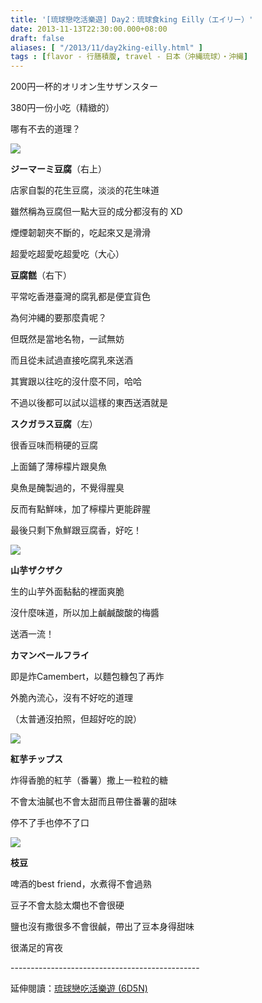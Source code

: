 ```yaml
---
title: '[琉球戀吃活樂遊] Day2：琉球食king Eilly（エイリー）'
date: 2013-11-13T22:30:00.000+08:00
draft: false
aliases: [ "/2013/11/day2king-eilly.html" ]
tags : [flavor - 行膳積腹, travel - 日本（沖縄琉球）・沖縄]
---
```


200円一杯的オリオン生サザンスター  

380円一份小吃（精緻的）

哪有不去的道理？

[![](https://1.bp.blogspot.com/-uFNp9TrIoJA/XCdN9p4h8UI/AAAAAAAACj4/sCgdxscdcIkhqZa6rfW1eXQHl2FqIzkdwCLcBGAs/s640/70.jpg)](https://1.bp.blogspot.com/-uFNp9TrIoJA/XCdN9p4h8UI/AAAAAAAACj4/sCgdxscdcIkhqZa6rfW1eXQHl2FqIzkdwCLcBGAs/s1600/70.jpg)

**ジーマーミ豆腐**（右上）

店家自製的花生豆腐，淡淡的花生味道

雖然稱為豆腐但一點大豆的成分都沒有的 XD

煙煙韌韌夾不斷的，吃起來又是滑滑

超愛吃超愛吃超愛吃（大心）

**豆腐餻**（右下）

平常吃香港臺灣的腐乳都是便宜貨色

為何沖縄的要那麼貴呢？

但既然是當地名物，一試無妨

而且從未試過直接吃腐乳來送酒

其實跟以往吃的沒什麼不同，哈哈

不過以後都可以試以這樣的東西送酒就是

**スクガラス豆腐**（左）

很香豆味而稍硬的豆腐

上面鋪了薄檸檬片跟臭魚

臭魚是醃製過的，不覺得腥臭

反而有點鮮味，加了檸檬片更能辟腥

最後只剩下魚鮮跟豆腐香，好吃！

[![](https://3.bp.blogspot.com/-tubXIxYKSxg/XCdOFEZrZnI/AAAAAAAACj8/Zc5DQlyhCXEbQYIM0dICfmdmgb9Jd9OoACLcBGAs/s640/71.jpg)](https://3.bp.blogspot.com/-tubXIxYKSxg/XCdOFEZrZnI/AAAAAAAACj8/Zc5DQlyhCXEbQYIM0dICfmdmgb9Jd9OoACLcBGAs/s1600/71.jpg)

**山芋ザクザク**

生的山芋外面黏黏的裡面爽脆

沒什麼味道，所以加上鹹鹹酸酸的梅醬

送酒一流！

  

**カマンベールフライ**

即是炸Camembert，以麵包糠包了再炸

外脆內流心，沒有不好吃的道理

（太普通沒拍照，但超好吃的說）

[![](https://3.bp.blogspot.com/-g24sBKORaFw/XCdON2PEefI/AAAAAAAACkA/W87qgzVUv4cCS8m6S9_gYAP2E70Nid9TACLcBGAs/s640/72.jpg)](https://3.bp.blogspot.com/-g24sBKORaFw/XCdON2PEefI/AAAAAAAACkA/W87qgzVUv4cCS8m6S9_gYAP2E70Nid9TACLcBGAs/s1600/72.jpg)

**紅芋チップス**

炸得香脆的紅芋（番薯）撒上一粒粒的糖

不會太油膩也不會太甜而且帶住番薯的甜味

停不了手也停不了口

[![](https://4.bp.blogspot.com/-593jBTXehHc/XCdOUniR-UI/AAAAAAAACkE/Od0gOqAZV-4zkEtW2CLyV7UlU8PqzIf8QCLcBGAs/s640/73.jpg)](https://4.bp.blogspot.com/-593jBTXehHc/XCdOUniR-UI/AAAAAAAACkE/Od0gOqAZV-4zkEtW2CLyV7UlU8PqzIf8QCLcBGAs/s1600/73.jpg)

**枝豆**

啤酒的best friend，水煮得不會過熟

豆子不會太腍太爛也不會很硬

鹽也沒有撒很多不會很鹹，帶出了豆本身得甜味

  

  

  

很滿足的宵夜  
  
\-----------------------------------------------  
  
延伸閱讀：[琉球戀吃活樂遊 (6D5N)](http://www.hidie.net/2013/11/6d5n_23.html)